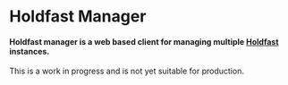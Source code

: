 # Holdfast Manager

#### Holdfast manager is a web based client for managing multiple [Holdfast](/PaperElectron/Holdfast) instances.

This is a work in progress and is not yet suitable for production.